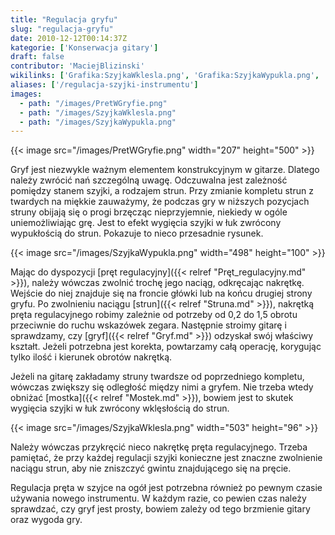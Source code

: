 ```yaml
---
title: "Regulacja gryfu"
slug: "regulacja-gryfu"
date: 2010-12-12T00:14:37Z
kategorie: ['Konserwacja gitary']
draft: false
contributor: 'MaciejBlizinski'
wikilinks: ['Grafika:SzyjkaWklesla.png', 'Grafika:SzyjkaWypukla.png', 'grafika:PretWGryfie.png', 'gryf', 'mostek', 'pr%C4%99t_regulacyjny', 'struna']
aliases: ['/regulacja-szyjki-instrumentu']
images:
  - path: "/images/PretWGryfie.png"
  - path: "/images/SzyjkaWklesla.png"
  - path: "/images/SzyjkaWypukla.png"
---
```

{{< image src="/images/PretWGryfie.png" width="207" height="500" >}}

Gryf jest niezwykle ważnym elementem konstrukcyjnym w gitarze. Dlatego
należy zwrócić nań szczególną uwagę. Odczuwalna jest zależność pomiędzy
stanem szyjki, a rodzajem strun. Przy zmianie kompletu strun z twardych
na miękkie zauważymy, że podczas gry w niższych pozycjach struny obijają
się o progi brzęcząc nieprzyjemnie, niekiedy w ogóle uniemożliwiając
grę. Jest to efekt wygięcia szyjki w łuk zwrócony wypukłością do strun.
Pokazuje to nieco przesadnie rysunek.

{{< image src="/images/SzyjkaWypukla.png" width="498" height="100" >}}

Mając do dyspozycji [pręt regulacyjny]({{< relref "Pręt_regulacyjny.md" >}}),
należy wówczas zwolnić trochę jego naciąg, odkręcając nakrętkę. Wejście
do niej znajduje się na froncie główki lub na końcu drugiej strony
gryfu. Po zwolnieniu naciągu [strun]({{< relref "Struna.md" >}}), nakrętką pręta
regulacyjnego robimy zależnie od potrzeby od 0,2 do 1,5 obrotu
przeciwnie do ruchu wskazówek zegara. Następnie stroimy gitarę i
sprawdzamy, czy [gryf]({{< relref "Gryf.md" >}}) odzyskał swój właściwy kształt.
Jeżeli potrzebna jest korekta, powtarzamy całą operację, korygując tylko
ilość i kierunek obrotów nakrętką.

Jeżeli na gitarę zakładamy struny twardsze od poprzedniego kompletu,
wówczas zwiększy się odległość między nimi a gryfem. Nie trzeba wtedy
obniżać [mostka]({{< relref "Mostek.md" >}}), bowiem jest to skutek wygięcia
szyjki w łuk zwrócony wklęsłością do strun.

{{< image src="/images/SzyjkaWklesla.png" width="503" height="96" >}}

Należy wówczas przykręcić nieco nakrętkę pręta regulacyjnego. Trzeba
pamiętać, że przy każdej regulacji szyjki konieczne jest znaczne
zwolnienie naciągu strun, aby nie zniszczyć gwintu znajdującego się na
pręcie.

Regulacja pręta w szyjce na ogół jest potrzebna również po pewnym czasie
używania nowego instrumentu. W każdym razie, co pewien czas należy
sprawdzać, czy gryf jest prosty, bowiem zależy od tego brzmienie gitary
oraz wygoda gry.

